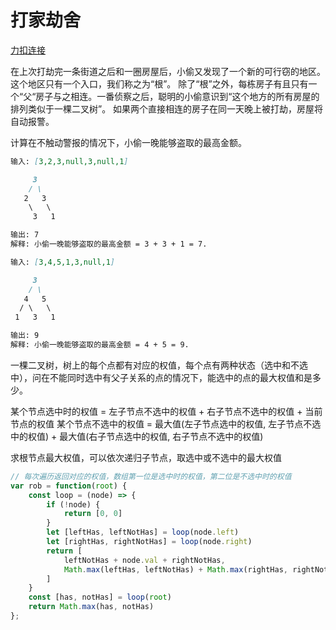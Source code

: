 # 打家劫舍

[力扣连接](https://leetcode-cn.com/problems/house-robber-iii/)

在上次打劫完一条街道之后和一圈房屋后，小偷又发现了一个新的可行窃的地区。这个地区只有一个入口，我们称之为“根”。 除了“根”之外，每栋房子有且只有一个“父“房子与之相连。一番侦察之后，聪明的小偷意识到“这个地方的所有房屋的排列类似于一棵二叉树”。 如果两个直接相连的房子在同一天晚上被打劫，房屋将自动报警。

计算在不触动警报的情况下，小偷一晚能够盗取的最高金额。

```md
输入: [3,2,3,null,3,null,1]

     3
    / \
   2   3
    \   \
     3   1

输出: 7
解释: 小偷一晚能够盗取的最高金额 = 3 + 3 + 1 = 7.
```

```md
输入: [3,4,5,1,3,null,1]

     3
    / \
   4   5
  / \   \
 1   3   1

输出: 9
解释: 小偷一晚能够盗取的最高金额 = 4 + 5 = 9.
```

一棵二叉树，树上的每个点都有对应的权值，每个点有两种状态（选中和不选中），问在不能同时选中有父子关系的点的情况下，能选中的点的最大权值和是多少。

某个节点选中时的权值 = 左子节点不选中的权值 + 右子节点不选中的权值 + 当前节点的权值
某个节点不选中的权值 = 最大值(左子节点选中的权值, 左子节点不选中的权值) + 最大值(右子节点选中的权值, 右子节点不选中的权值)

求根节点最大权值，可以依次递归子节点，取选中或不选中的最大权值

```javascript
// 每次遍历返回对应的权值，数组第一位是选中时的权值，第二位是不选中时的权值
var rob = function(root) {
    const loop = (node) => {
        if (!node) {
            return [0, 0]
        }
        let [leftHas, leftNotHas] = loop(node.left)
        let [rightHas, rightNotHas] = loop(node.right)
        return [
            leftNotHas + node.val + rightNotHas,
            Math.max(leftHas, leftNotHas) + Math.max(rightHas, rightNotHas)
        ]
    }
    const [has, notHas] = loop(root)
    return Math.max(has, notHas)
};
```
